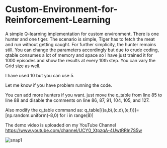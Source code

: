 # Custom-Environment-for-Reinforcement-Learning
A simple Q-learning implementation for custom environment. There is one hunter and one tiger. The scenario is simple, Tiger has to fetch the meat and run without getting caught. For further simplicity, the hunter remains still. You can change the parameters accordingly but due to crude coding, qtable consumes a lot of memory and space so I have just trained it for 1000 episodes and show the results at every 10th step. You can vary the Grid size as well.  

I have used 10 but you can use 5.   

Let me know if you have problem running the code.   

You can add more hunters if you want. just move the q_table from line 85 to line 88 and disable the comments on line 86, 87, 91, 104, 105, and 127.  

Also modify the q_table command as: q_table[((a,b),(c,d),(e,f))]= [np.random.uniform(-8,0) for i in range(8)]  

The demo video is uploaded on my YouTube Channel https://www.youtube.com/channel/UCY0_XtpzqA-4UwtRRIn7S5w

![snap1](https://user-images.githubusercontent.com/26203136/158773115-b448a896-78a3-4e95-8af8-8150b69bfc38.jpg)
